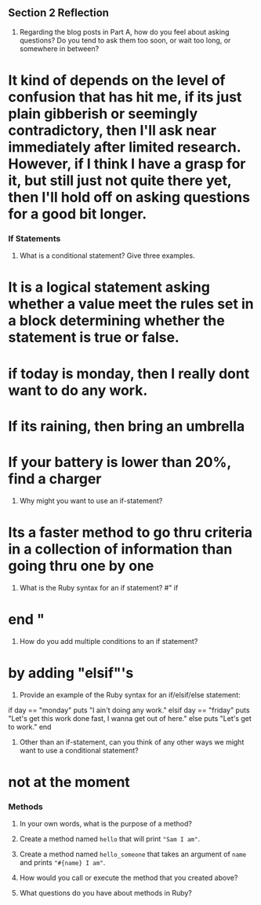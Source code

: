 ## Section 2 Reflection

1. Regarding the blog posts in Part A, how do you feel about asking questions? Do you tend to ask them too soon, or wait too long, or somewhere in between?
# It kind of depends on the level of confusion that has hit me, if its just plain gibberish or seemingly contradictory, then I'll ask near immediately after limited research. However, if I think I have a grasp for it, but still just not quite there yet, then I'll hold off on asking questions for a good bit longer.
### If Statements

1. What is a conditional statement? Give three examples.
# It is a logical statement asking whether a value meet the rules set in a block determining whether the statement is true or false.
# if today is monday, then I really dont want to do any work.
# If its raining, then bring an umbrella
# If your battery is lower than 20%, find a charger
1. Why might you want to use an if-statement?
# Its a faster method to go thru criteria in a collection of information than going thru one by one
1. What is the Ruby syntax for an if statement?
#"    if
#     end       "
1. How do you add multiple conditions to an if statement?
# by adding "elsif"'s
1. Provide an example of the Ruby syntax for an if/elsif/else statement:

if day == "monday"
    puts "I ain't doing any work."
  elsif day == "friday"
    puts "Let's get this work done fast, I wanna get out of here."
  else
    puts "Let's get to work."
end

1. Other than an if-statement, can you think of any other ways we might want to use a conditional statement?
# not at the moment
### Methods

1. In your own words, what is the purpose of a method?

1. Create a method named `hello` that will print `"Sam I am"`.

1. Create a method named `hello_someone` that takes an argument of `name` and prints `"#{name} I am"`.

1. How would you call or execute the method that you created above?

1. What questions do you have about methods in Ruby?
